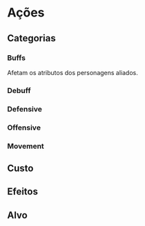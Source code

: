 # Ações

## Categorias

### Buffs

Afetam os atributos dos personagens aliados.

### Debuff

### Defensive

### Offensive

### Movement

## Custo

## Efeitos

## Alvo
